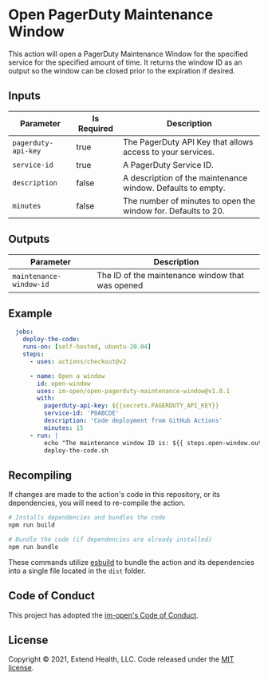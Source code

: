 # Open PagerDuty Maintenance Window

This action will open a PagerDuty Maintenance Window for the specified service for the specified amount of time.  It returns the window ID as an output so the window can be closed prior to the expiration if desired.

## Inputs
| Parameter           | Is Required | Description                                                    |
| ------------------- | ----------- | -------------------------------------------------------------- |
| `pagerduty-api-key` | true        | The PagerDuty API Key that allows access to your services.     |
| `service-id`        | true        | A PagerDuty Service ID.                                        |
| `description`       | false       | A description of the maintenance window. Defaults to empty.    |
| `minutes`           | false       | The number of minutes to open the window for.  Defaults to 20. |

## Outputs
| Parameter               | Description                                      |
| ----------------------- | ------------------------------------------------ |
| `maintenance-window-id` | The ID of the maintenance window that was opened |


## Example

```yml
  jobs:
    deploy-the-code:
    runs-on: [self-hosted, ubuntu-20.04]
    steps:
      - uses: actions/checkout@v2

      - name: Open a window
        id: open-window
        uses: im-open/open-pagerduty-maintenance-window@v1.0.1
        with:
          pagerduty-api-key: ${{secrets.PAGERDUTY_API_KEY}}
          service-id: 'P0ABCDE'
          description: 'Code deployment from GitHub Actions'
          minutes: 15
      - run: |
          echo "The maintenance window ID is: ${{ steps.open-window.outputs.maintenance-window-id }}"
          deploy-the-code.sh
```

## Recompiling

If changes are made to the action's code in this repository, or its dependencies, you will need to re-compile the
action.

```sh
# Installs dependencies and bundles the code
npm run build

# Bundle the code (if dependencies are already installed)
npm run bundle
```

These commands utilize [esbuild](https://esbuild.github.io/getting-started/#bundling-for-node) to bundle the action and
its dependencies into a single file located in the `dist` folder.

## Code of Conduct

This project has adopted the [im-open's Code of Conduct](https://github.com/im-open/.github/blob/master/CODE_OF_CONDUCT.md).

## License

Copyright &copy; 2021, Extend Health, LLC. Code released under the [MIT license](LICENSE).
